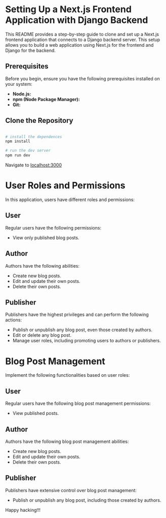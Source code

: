 # Setting Up a Next.js Frontend Application with Django Backend

This README provides a step-by-step guide to clone and set up a Next.js frontend application that connects to a Django backend server. This setup allows you to build a web application using Next.js for the frontend and Django for the backend.

## Prerequisites

Before you begin, ensure you have the following prerequisites installed on your system:

- **Node.js:**
- **npm (Node Package Manager):**
- **Git:**

## Clone the Repository

```bash

# install the dependences
npm install

# run the dev server
npm run dev
```

Navigate to [localhost:3000](http://localhost:3000/)

# User Roles and Permissions

In this application, users have different roles and permissions:

## User

Regular users have the following permissions:

- View only published blog posts.

## Author

Authors have the following abilities:

- Create new blog posts.
- Edit and update their own posts.
- Delete their own posts.

## Publisher

Publishers have the highest privileges and can perform the following actions:

- Publish or unpublish any blog post, even those created by authors.
- Edit or delete any blog post.
- Manage user roles, including promoting users to authors or publishers.

# Blog Post Management

Implement the following functionalities based on user roles:

## User

Regular users have the following blog post management permissions:

- View published posts.

## Author

Authors have the following blog post management abilities:

- Create new blog posts.
- Edit and update their own posts.
- Delete their own posts.

## Publisher

Publishers have extensive control over blog post management:

- Publish or unpublish any blog post, including those created by authors.

Happy hacking!!!
